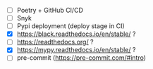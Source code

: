 - [ ] Poetry + GitHub CI/CD
- [ ] Snyk
- [ ] Pypi deployment (deploy stage in CI)
- [x] https://black.readthedocs.io/en/stable/ ?
- [ ] https://readthedocs.org/ ? 
- [x] https://mypy.readthedocs.io/en/stable/ ? 
- [ ] pre-commit (https://pre-commit.com/#intro)
